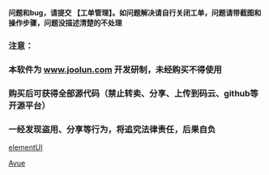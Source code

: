 **问题和bug，请提交 【工单管理】。如问题解决请自行关闭工单，问题请带截图和操作步骤，问题没描述清楚的不处理**
### 注意：
### 本软件为 www.joolun.com 开发研制，未经购买不得使用
### 购买后可获得全部源代码（禁止转卖、分享、上传到码云、github等开源平台）
### 一经发现盗用、分享等行为，将追究法律责任，后果自负
[elementUI](https://element.eleme.cn/#/zh-CN)<p>
[Avue](https://avue.top)